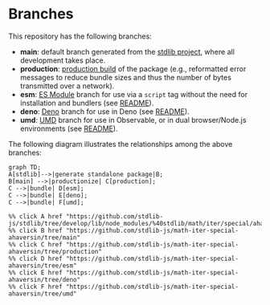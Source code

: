 <!--

@license Apache-2.0

Copyright (c) 2022 The Stdlib Authors.

Licensed under the Apache License, Version 2.0 (the "License");
you may not use this file except in compliance with the License.
You may obtain a copy of the License at

    http://www.apache.org/licenses/LICENSE-2.0

Unless required by applicable law or agreed to in writing, software
distributed under the License is distributed on an "AS IS" BASIS,
WITHOUT WARRANTIES OR CONDITIONS OF ANY KIND, either express or implied.
See the License for the specific language governing permissions and
limitations under the License.

-->

# Branches

This repository has the following branches:

-   **main**: default branch generated from the [stdlib project][stdlib-url], where all development takes place.
-   **production**: [production build][production-url] of the package (e.g., reformatted error messages to reduce bundle sizes and thus the number of bytes transmitted over a network).
-   **esm**: [ES Module][esm-url] branch for use via a `script` tag without the need for installation and bundlers (see [README][esm-readme]).
-   **deno**: [Deno][deno-url] branch for use in Deno (see [README][deno-readme]).
-   **umd**: [UMD][umd-url] branch for use in Observable, or in dual browser/Node.js environments (see [README][umd-readme]).

The following diagram illustrates the relationships among the above branches:

```mermaid
graph TD;
A[stdlib]-->|generate standalone package|B;
B[main] -->|productionize| C[production];
C -->|bundle| D[esm];
C -->|bundle| E[deno];
C -->|bundle| F[umd];

%% click A href "https://github.com/stdlib-js/stdlib/tree/develop/lib/node_modules/%40stdlib/math/iter/special/ahaversin"
%% click B href "https://github.com/stdlib-js/math-iter-special-ahaversin/tree/main"
%% click C href "https://github.com/stdlib-js/math-iter-special-ahaversin/tree/production"
%% click D href "https://github.com/stdlib-js/math-iter-special-ahaversin/tree/esm"
%% click E href "https://github.com/stdlib-js/math-iter-special-ahaversin/tree/deno"
%% click F href "https://github.com/stdlib-js/math-iter-special-ahaversin/tree/umd"
```

[stdlib-url]: https://github.com/stdlib-js/stdlib/tree/develop/lib/node_modules/%40stdlib/math/iter/special/ahaversin
[production-url]: https://github.com/stdlib-js/math-iter-special-ahaversin/tree/production
[deno-url]: https://github.com/stdlib-js/math-iter-special-ahaversin/tree/deno
[deno-readme]: https://github.com/stdlib-js/math-iter-special-ahaversin/blob/deno/README.md
[umd-url]: https://github.com/stdlib-js/math-iter-special-ahaversin/tree/umd
[umd-readme]: https://github.com/stdlib-js/math-iter-special-ahaversin/blob/umd/README.md
[esm-url]: https://github.com/stdlib-js/math-iter-special-ahaversin/tree/esm
[esm-readme]: https://github.com/stdlib-js/math-iter-special-ahaversin/blob/esm/README.md